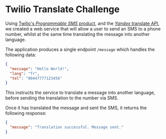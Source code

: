 # Twilio Translate Challenge

Using [Twilio's _Programmable SMS_ product](https://www.twilio.com/docs/sms), and the [_Yandex_ translate API](https://tech.yandex.com/translate/), we created a web service that will allow a user to send an SMS to a phone number, whilst at the same time translating the message into another language.

The application produces a single endpoint `/message` which handles the following data:

```json
{
  "message": "Hello World!",
  "lang": "fr",
  "tel": "00447777123456"
}
```

This instructs the service to translate a message into another language, before sending the translation to the number via SMS.

Once it has translated the message and sent the SMS, it returns the following response:

```json
{
  "message": "Translation successful. Message sent."
}
```

